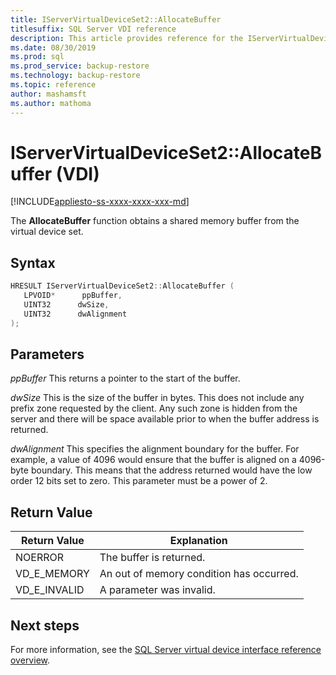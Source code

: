 ```yaml
---
title: IServerVirtualDeviceSet2::AllocateBuffer
titlesuffix: SQL Server VDI reference
description: This article provides reference for the IServerVirtualDeviceSet2::AllocateBuffer command.
ms.date: 08/30/2019
ms.prod: sql
ms.prod_service: backup-restore
ms.technology: backup-restore
ms.topic: reference
author: mashamsft
ms.author: mathoma
---
```


# IServerVirtualDeviceSet2::AllocateBuffer (VDI)

[!INCLUDE[appliesto-ss-xxxx-xxxx-xxx-md](../../../includes/appliesto-ss-xxxx-xxxx-xxx-md.md)]

The **AllocateBuffer** function obtains a shared memory buffer from the virtual device set.

## Syntax

```c
HRESULT IServerVirtualDeviceSet2::AllocateBuffer (
   LPVOID*      ppBuffer,
   UINT32      dwSize,
   UINT32      dwAlignment
);
```

## Parameters

*ppBuffer*
This returns a pointer to the start of the buffer.

*dwSize*
This is the size of the buffer in bytes. This does not include any prefix zone requested by the client. Any such zone is hidden from the server and there will be space available prior to when the buffer address is returned.

*dwAlignment*
This specifies the alignment boundary for the buffer. For example, a value of 4096 would ensure that the buffer is aligned on a 4096-byte boundary. This means that the address returned would have the low order 12 bits set to zero. This parameter must be a power of 2.

## Return Value

|Return Value | Explanation |
|---|---|
| NOERROR | The buffer is returned. |
| VD_E_MEMORY | An out of memory condition has occurred. |
| VD_E_INVALID | A parameter was invalid. |

## Next steps

For more information, see the [SQL Server virtual device interface reference overview](reference-virtual-device-interface.md).
